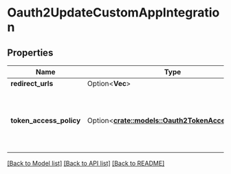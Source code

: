 # Oauth2UpdateCustomAppIntegration

## Properties

Name | Type | Description | Notes
------------ | ------------- | ------------- | -------------
**redirect_urls** | Option<**Vec<String>**> |  | [optional]
**token_access_policy** | Option<[**crate::models::Oauth2TokenAccessPolicy**](Oauth2TokenAccessPolicy.md)> | Token access policy to be updated in the custom oauth app integration  | [optional]

[[Back to Model list]](../README.md#documentation-for-models) [[Back to API list]](../README.md#documentation-for-api-endpoints) [[Back to README]](../README.md)


